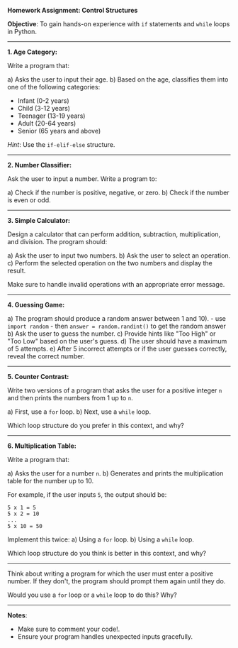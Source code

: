 **Homework Assignment: Control Structures**

**Objective**: To gain hands-on experience with `if` statements and `while` loops in Python.

---

**1. Age Category:**

Write a program that:

a) Asks the user to input their age.
b) Based on the age, classifies them into one of the following categories:
  - Infant (0-2 years)
  - Child (3-12 years)
  - Teenager (13-19 years)
  - Adult (20-64 years)
  - Senior (65 years and above)

*Hint*: Use the `if-elif-else` structure.

---

**2. Number Classifier:**

Ask the user to input a number. Write a program to:

a) Check if the number is positive, negative, or zero.
b) Check if the number is even or odd.

---

**3. Simple Calculator:**

Design a calculator that can perform addition, subtraction, 
multiplication, and division. The program should:

a) Ask the user to input two numbers.
b) Ask the user to select an operation.
c) Perform the selected operation on the two numbers and display the 
result.

Make sure to handle invalid operations with an appropriate error message.

---

**4. Guessing Game:**

a) The program should produce a random answer between 1 and 10).
    - use `import random`
    - then `answer = random.randint()` to get the random answer
b) Ask the user to guess the number.
c) Provide hints like "Too High" or "Too Low" based on the user's guess.
d) The user should have a maximum of 5 attempts.
e) After 5 incorrect attempts or if the user guesses correctly, reveal the 
correct number.

---

**5. Counter Contrast:**

Write two versions of a program that asks the user for a positive integer 
`n` and then prints the numbers from 1 up to `n`.

a) First, use a `for` loop.
b) Next, use a `while` loop.

Which loop structure do you prefer in this context, and why?

---

**6. Multiplication Table:**

Write a program that:

a) Asks the user for a number `n`.
b) Generates and prints the multiplication table for the number up to 10.

For example, if the user inputs `5`, the output should be:
```
5 x 1 = 5
5 x 2 = 10
...
5 x 10 = 50
```

Implement this twice:
a) Using a `for` loop.
b) Using a `while` loop.

Which loop structure do you think is better in this context, and why?

---

Think about writing a program for which the user must enter a positive number. If they don't, the program should prompt them again until they do.  

Would you use a `for` loop or a `while` loop to do this? Why?

---

**Notes**:

- Make sure to comment your code!.
- Ensure your program handles unexpected inputs gracefully.

